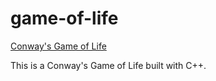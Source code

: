 # game-of-life
[Conway's Game of Life](https://en.wikipedia.org/wiki/Conway%27s_Game_of_Life)

This is a Conway's Game of Life built with C++. 
